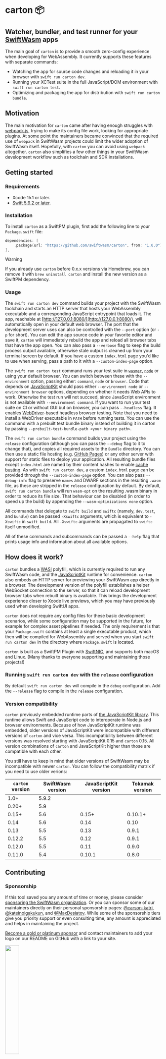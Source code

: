 # carton 📦

## Watcher, bundler, and test runner for your [SwiftWasm](https://swiftwasm.org/) apps

The main goal of `carton` is to provide a smooth zero-config experience when developing for WebAssembly.
It currently supports these features with separate commands:

- Watching the app for source code changes and reloading it in your browser with `swift run carton dev`.
- Running your XCTest suite in the full JavaScript/DOM environment with `swift run carton test`.
- Optimizing and packaging the app for distribution with `swift run carton bundle`.

## Motivation

The main motivation for `carton` came after having enough struggles with
[webpack.js](https://webpack.js.org), trying to make its config file work, looking for appropriate
plugins. At some point the maintainers became convinced that the required use of `webpack` in
SwiftWasm projects could limit the wider adoption of SwiftWasm itself. Hopefully, with `carton` you
can avoid using `webpack` altogether. `carton` also simplifies a few other things in your SwiftWasm
development workflow such as toolchain and SDK installations.

## Getting started

### Requirements

- Xcode 15.1 or later.
- [Swift 5.9.2 or later](https://swift.org/download/).

### Installation

To install `carton` as a SwiftPM plugin, first add the following line to your `Package.swift` file:

```swift
dependencies: [
    .package(url: "https://github.com/swiftwasm/carton", from: "1.0.0"),
],
```

> [!WARNING]
> If you already use `carton` before 0.x.x versions via Homebrew, you can remove it with `brew uninstall carton` and install the new version as a SwiftPM dependency.

### Usage

The `swift run carton dev` command builds your project with the SwiftWasm toolchain and starts an HTTP server
that hosts your WebAssembly executable and a corresponding JavaScript entrypoint that loads it. The
app, reachable at [http://127.0.0.1:8080/](http://127.0.0.1:8080/), will automatically open in your
default web browser. The port that the development server uses can also be controlled with the
`--port` option (or `-p` for short). You can edit the app source code in your favorite editor and
save it, `carton` will immediately rebuild the app and reload all browser tabs that have the app
open. You can also pass a `--verbose` flag to keep the build process output available, otherwise
stale output is cleaned up from your terminal screen by default. If you have a custom `index.html`
page you'd like to use when serving, pass a path to it with a `--custom-index-page` option.

The `swift run carton test` command runs your test suite in [`wasmer`](https://wasmer.io/), [`node`](https://nodejs.org/en/)
or using your default browser. You can switch between these with the `--environment` option, passing
either: `command`, `node` or `browser`. Code that depends on
[JavaScriptKit](https://github.com/swiftwasm/JavaScriptKit) should pass either `--environment node` or
`--environment browser` options, depending on whether it needs Web APIs to work. Otherwise
the test run will not succeed, since JavaScript environment is not available with `--environment command`.
If you want to run your test suite on CI or without GUI but on browser, you can pass `--headless` flag.
It enables [WebDriver](https://w3c.github.io/webdriver/)-based headless browser testing. Note that you
need to install a WebDriver executable in `PATH` before running tests.
You can use the command with a prebuilt test bundle binary instead of building it in carton by passing
`--prebuilt-test-bundle-path <your binary path>`.

The `swift run carton bundle` command builds your project using the `release` configuration (although you can
pass the `--debug` flag to it to change that), and copies all required assets to the `Bundle`
directory. You can then use a static file hosting (e.g. [GitHub Pages](https://pages.github.com/))
or any other server with support for static files to deploy your application. All resulting bundle
files except `index.html` are named by their content hashes to enable [cache
busting](https://www.keycdn.com/support/what-is-cache-busting). As with `swift run carton dev`, a custom
`index.html` page can be provided through the `--custom-index-page` option. You can also pass
`--debug-info` flag to preserve `names` and DWARF sections in the resulting `.wasm` file, as these
are stripped in the `release` configuration by default. By default, `swift run carton bundle` will run `wasm-opt`
on the resulting .wasm binary in order to reduce its file size. That behaviour can be disabled (in order
to speed up the build) by appending the `--wasm-optimizations none` option.

All commands that delegate to `swift build` and `swiftc` (namely, `dev`, `test`, and `bundle`)
can be passed `-Xswiftc` arguments, which is equivalent to `-Xswiftc` in `swift build`. All
`-Xswiftc` arguments are propagated to `swiftc` itself unmodified.

All of these commands and subcommands can be passed a `--help` flag that prints usage info and
information about all available options.

## How does it work?

`carton` bundles a [WASI](https://wasi.dev) polyfill, which is currently required to run any SwiftWasm code,
and the [JavaScriptKit](https://github.com/kateinoigakukun/JavaScriptKit/) runtime for convenience.
`carton` also embeds an HTTP server for previewing your SwiftWasm app directly in a browser.
The development version of the polyfill establishes a helper WebSocket connection to the server, so that
it can reload development browser tabs when rebuilt binary is available. This brings the development
experience closer to Xcode live previews, which you may have previously used when developing SwiftUI apps.

`carton` does not require any config files for these basic development scenarios, while some configuration
may be supported in the future, for example for complex asset pipelines if needed. The only requirement
is that your `Package.swift` contains at least a single executable product, which then will be compiled
for WebAssembly and served when you start `swift run carton dev` in the directory where `Package.swift` is located.

`carton` is built as a SwiftPM Plugin with [SwiftNIO](https://github.com/apple/swift-nio), and supports both
macOS and Linux. (Many thanks to everyone supporting and maintaining those projects!)

### Running `swift run carton dev` with the `release` configuration

By default `swift run carton dev` will compile in the `debug` configuration. Add the `--release` flag to compile in the `release` configuration.

### Version compatibility

`carton` previously embedded runtime parts of [the JavaScriptKit library](https://github.com/swiftwasm/JavaScriptKit).
This runtime allows Swift and JavaScript code to interoperate in Node.js and browser environments. Because of how
JavaScriptKit runtime was embedded, older versions of JavaScriptKit were incompatible with different versions of
`carton` and vice versa. This incompatibility between different versions was resolved starting with JavaScriptKit 0.15
and `carton` 0.15. All version combinations of `carton` and JavaScriptKit higher than those are compatible with each
other.

You still have to keep in mind that older versions of SwiftWasm may be incompatible with newer `carton`. You can follow
the compatibility matrix if you need to use older verions:

| `carton` version | SwiftWasm version | JavaScriptKit version | Tokamak version |
| ---------------- | ----------------- | --------------------- | --------------- |
| 1.0+             | 5.9.2             |                       |                 |
| 0.20+            | 5.9               |                       |                 |
| 0.15+            | 5.6               | 0.15+                 | 0.10.1+         |
| 0.14             | 5.6               | 0.14                  | 0.10            |
| 0.13             | 5.5               | 0.13                  | 0.9.1           |
| 0.12.2           | 5.5               | 0.12                  | 0.9.1           |
| 0.12.0           | 5.5               | 0.11                  | 0.9.0           |
| 0.11.0           | 5.4               | 0.10.1                | 0.8.0           |

## Contributing

### Sponsorship

If this tool saved you any amount of time or money, please consider [sponsoring
the SwiftWasm organization](https://github.com/sponsors/swiftwasm). Or you can sponsor some of our
maintainers directly on their personal sponsorship pages:
[@carson-katri](https://github.com/sponsors/carson-katri),
[@kateinoigakukun](https://github.com/sponsors/kateinoigakukun), and
[@MaxDesiatov](https://github.com/sponsors/MaxDesiatov). While some of the
sponsorship tiers give you priority support or even consulting time, any amount is
appreciated and helps in maintaining the project.

[Become a gold or platinum sponsor](https://github.com/sponsors/swiftwasm/) and contact maintainers to add your logo on our README on GitHub with a link to your site.

<a href="https://www.emergetools.com/">
  <img src="https://github.com/swiftwasm/swift/raw/swiftwasm-distribution/assets/sponsors/emergetools.png" width="30%">
</a>

### Coding Style

This project uses [SwiftFormat](https://github.com/nicklockwood/SwiftFormat)
and [SwiftLint](https://github.com/realm/SwiftLint) to
enforce formatting and coding style. We encourage you to run SwiftFormat within
a local clone of the repository in whatever way works best for you either
manually or automatically via an [Xcode
extension](https://github.com/nicklockwood/SwiftFormat#xcode-source-editor-extension),
[build phase](https://github.com/nicklockwood/SwiftFormat#xcode-build-phase) or
[git pre-commit
hook](https://github.com/nicklockwood/SwiftFormat#git-pre-commit-hook) etc.

To guarantee that these tools run before you commit your changes on macOS, you're encouraged
to run this once to set up the [pre-commit](https://pre-commit.com/) hook:

```
brew bundle # installs SwiftLint, SwiftFormat and pre-commit
pre-commit install # installs pre-commit hook to run checks before you commit
```

Refer to [the pre-commit documentation page](https://pre-commit.com/) for more details
and installation instructions for other platforms.

SwiftFormat and SwiftLint also run on CI for every PR and thus a CI build can
fail with incosistent formatting or style. We require CI builds to pass for all
PRs before merging.

### Code of Conduct

This project adheres to the [Contributor Covenant Code of
Conduct](https://github.com/swiftwasm/.github/blob/main/CODE_OF_CONDUCT.md).
By participating, you are expected to uphold this code. Please report
unacceptable behavior to hello@swiftwasm.org.

